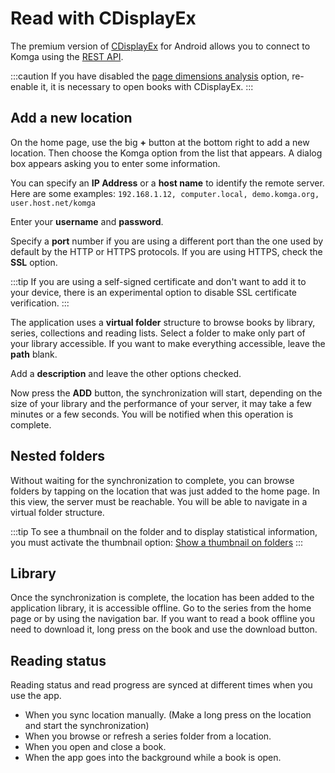 # Read with CDisplayEx

The premium version of [CDisplayEx](https://www.cdisplayex.com/mobile/) for Android allows you to connect 
to Komga using the [REST API](../api/rest#authenticating).

:::caution
If you have disabled the [page dimensions analysis](libraries#analyze-page-dimensions) option, re-enable it, 
it is necessary to open books with CDisplayEx.
:::

## Add a new location

On the home page, use the big **+** button at the bottom right to add a new location. Then choose the Komga option from the list that appears.
A dialog box appears asking you to enter some information.

You can specify an **IP Address** or a **host name** to identify the remote server. 
Here are some examples: `192.168.1.12, computer.local, demo.komga.org, user.host.net/komga`

Enter your **username** and **password**.

Specify a **port** number if you are using a different port than the one used by default by the HTTP or HTTPS protocols. If you are using HTTPS, check the **SSL** option.

:::tip
If you are using a self-signed certificate and don't want to add it to your device, there is an experimental option to disable SSL certificate verification.
:::

The application uses a **virtual folder** structure to browse books by library, series, collections and reading lists. Select a folder to 
make only part of your library accessible. If you want to make everything accessible, leave the **path** blank.

Add a **description** and leave the other options checked.

Now press the **ADD** button, the synchronization will start, depending on the size of your library and the performance of your server, 
it may take a few minutes or a few seconds. You will be notified when this operation is complete.

## Nested folders

Without waiting for the synchronization to complete, you can browse folders by tapping on the location that was just 
added to the home page. In this view, the server must be reachable. You will be able to navigate in a virtual folder structure.

:::tip
To see a thumbnail on the folder and to display statistical information, 
you must activate the thumbnail option: [Show a thumbnail on folders](https://www.cdisplayex.com/mobile/settings/#show-a-thumbnail-on-folders)
:::

## Library

Once the synchronization is complete, the location has been added to the application library, it is accessible offline. 
Go to the series from the home page or by using the navigation bar. If you want to read a book offline you need to download it, 
long press on the book and use the download button.

## Reading status

Reading status and read progress are synced at different times when you use the app.

- When you sync location manually. (Make a long press on the location and start the synchronization)
- When you browse or refresh a series folder from a location.
- When you open and close a book.
- When the app goes into the background while a book is open.
